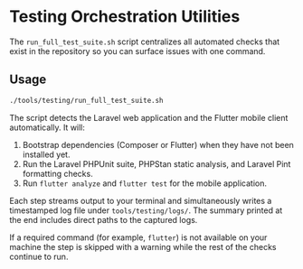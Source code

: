 # Testing Orchestration Utilities

The `run_full_test_suite.sh` script centralizes all automated checks that exist in the repository so you can surface issues with one command.

## Usage

```bash
./tools/testing/run_full_test_suite.sh
```

The script detects the Laravel web application and the Flutter mobile client automatically. It will:

1. Bootstrap dependencies (Composer or Flutter) when they have not been installed yet.
2. Run the Laravel PHPUnit suite, PHPStan static analysis, and Laravel Pint formatting checks.
3. Run `flutter analyze` and `flutter test` for the mobile application.

Each step streams output to your terminal and simultaneously writes a timestamped log file under `tools/testing/logs/`. The summary printed at the end includes direct paths to the captured logs.

If a required command (for example, `flutter`) is not available on your machine the step is skipped with a warning while the rest of the checks continue to run.
